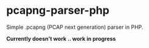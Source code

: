 # pcapng-parser-php
Simple .pcapng (PCAP next generation) parser in PHP.

**Currently doesn't work .. work in progress**
